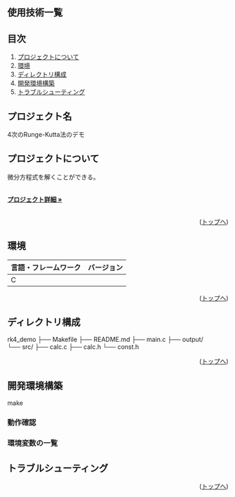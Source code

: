 <div id="top"></div>

## 使用技術一覧


## 目次

1. [プロジェクトについて](#プロジェクトについて)
2. [環境](#環境)
3. [ディレクトリ構成](#ディレクトリ構成)
4. [開発環境構築](#開発環境構築)
5. [トラブルシューティング](#トラブルシューティング)

<!-- READMEの作成方法のドキュメントのリンク -->
<!-- 
<br />
<div align="right">
    <a href="READMEの作成方法のリンク"><strong>READMEの作成方法 »</strong></a>
</div>
<br />
-->


## プロジェクト名
4次のRunge-Kutta法のデモ

<!-- プロジェクトについて -->

## プロジェクトについて
微分方程式を解くことができる。

<!-- プロジェクトの概要を記載 -->

  <p align="left">
    <br />
    <!-- プロジェクト詳細にBacklogのWikiのリンク -->
    <a href="Backlogのwikiリンク"><strong>プロジェクト詳細 »</strong></a>
    <br />
    <br />

<p align="right">(<a href="#top">トップへ</a>)</p>

## 環境

<!-- 言語、フレームワーク、ミドルウェア、インフラの一覧とバージョンを記載 -->

| 言語・フレームワーク  | バージョン |
| --------------------- | ---------- |
| C                     |            |

<p align="right">(<a href="#top">トップへ</a>)</p>

## ディレクトリ構成

<!-- Treeコマンドを使ってディレクトリ構成を記載 -->
rk4_demo
├── Makefile
├── README.md
├── main.c
├── output/  
└── src/
    ├── calc.c
    ├── calc.h
    └── const.h

<p align="right">(<a href="#top">トップへ</a>)</p>

## 開発環境構築
make

### 動作確認

### 環境変数の一覧


## トラブルシューティング

<p align="right">(<a href="#top">トップへ</a>)</p>
